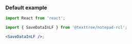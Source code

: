### Default example

```jsx
import React from 'react';

import { SaveDataInLF } from '@texttree/notepad-rcl';

<SaveDataInLF />;
```
